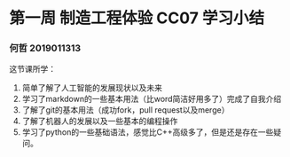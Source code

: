 # 第一周 制造工程体验 CC07 学习小结

### 何哲 2019011313

这节课所学：

1. 简单了解了人工智能的发展现状以及未来
2. 学习了markdown的一些基本用法（比word简洁好用多了）完成了自我介绍
3. 了解了git的基本用法（成功fork，pull request以及merge）
4. 了解了机器人的发展以及一些基本的编程操作
5. 学习了python的一些基础语法，感觉比C++高级多了，但是还是存在一些疑问。